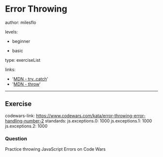 # Error Throwing
author: milesflo

levels:

  - beginner

  - basic

type: exerciseList

links:

  - '[MDN - try..catch](https://developer.mozilla.org/en-US/docs/Web/JavaScript/Reference/Statements/try...catch)'
  - '[MDN - throw](https://developer.mozilla.org/en-US/docs/Web/JavaScript/Reference/Statements/throw)'

---
## Exercise
codewars-link: https://www.codewars.com/kata/error-throwing-error-handling-number-2
standards:
    js.exceptions.0: 1000
    js.exceptions.1: 1000
    js.exceptions.2: 1000
### Question
Practice throwing JavaScript Errors on Code Wars
